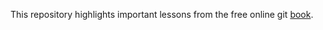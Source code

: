 This repository highlights important lessons from the free online git [book](https://git-scm.com/book/en/v2).
